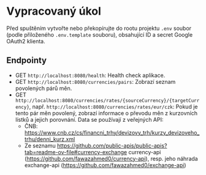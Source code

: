 # Vypracovaný úkol
Před spuštěním vytvořte nebo překopírujte do rootu projektu `.env` soubor (podle přiloženého `.env.template` souboru), obsahující ID a secret Google OAuth2 klienta.

## Endpointy
- GET `http://localhost:8080/health`: Health check aplikace.
- GET `http://localhost:8080/currencies/pairs`: Zobrazí seznam povolených párů měn.
- GET `http://localhost:8080/currencies/rates/{sourceCurrency}/{targetCurrency}`, např. `http://localhost:8080/currencies/rates/eur/czk`: Pokud je tento pár měn povolený, zobrazí informace o převodu měn z kurzovních lístků a jejich porovnání. Data se používají z veřejných API:
  - ČNB: https://www.cnb.cz/cs/financni_trhy/devizovy_trh/kurzy_devizoveho_trhu/denni_kurz.xml
  - Ze seznamu https://github.com/public-apis/public-apis?tab=readme-ov-file#currency-exchange currency-api (https://github.com/fawazahmed0/currency-api), resp. jeho náhrada exchange-api (https://github.com/fawazahmed0/exchange-api)
